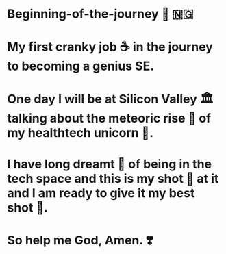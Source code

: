 # Beginning-of-the-journey 🥰 🇳🇬

# My first cranky job :coffee: in the journey to becoming a genius SE.

# One day I will be at Silicon Valley 🏛️  talking about the meteoric rise 🌟 of my healthtech unicorn 🦄.

# I have long dreamt 🌃 of being in the tech space and this is my shot 💪 at it and I am ready to give it my best shot 🎯.

# So help me God, Amen. ❣️
